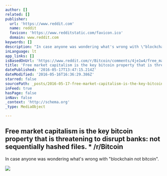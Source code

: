 ```yaml
---
author: []
related: []
publisher:
  url: 'https://www.reddit.com'
  name: reddit
  favicon: 'https://www.redditstatic.com/favicon.ico'
  domain: www.reddit.com
keywords: []
description: "In case anyone was wondering what's wrong with \"blockchain not bitcoin\"."
inLanguage: lt
app_links: []
isBasedOnUrl: 'https://www.reddit.com/r/Bitcoin/comments/4je1w4/free_market_capitalism_is_the_key_bitcoin/'
title: 'Free market capitalism is the key bitcoin property that is threatening to disrupt banks: not sequentially hashed files. * /r/Bitcoin'
datePublished: '2016-05-17T13:47:15.214Z'
dateModified: '2016-05-16T16:36:29.386Z'
starred: false
sourcePath: _posts/2016-05-17-free-market-capitalism-is-the-key-bitcoin-property-that-is-t.md
inFeed: true
hasPage: false
inNav: false
_context: 'http://schema.org'
_type: MediaObject

---
```

<article style=""><h1>Free market capitalism is the key bitcoin property that is threatening to disrupt banks: not sequentially hashed files. * /r/Bitcoin</h1><p>In case anyone was wondering what's wrong with "blockchain not bitcoin".</p><img src="https://www.redditstatic.com/icon.png" /></article>